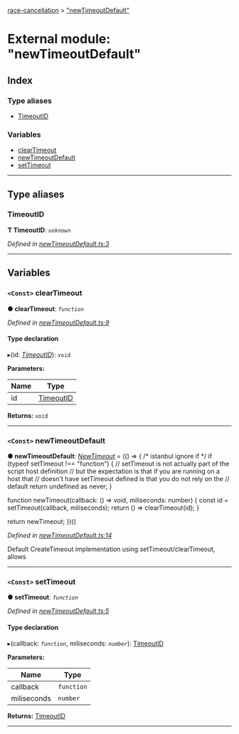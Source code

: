 [race-cancellation](../README.md) > ["newTimeoutDefault"](../modules/_newtimeoutdefault_.md)

# External module: "newTimeoutDefault"

## Index

### Type aliases

* [TimeoutID](_newtimeoutdefault_.md#timeoutid)

### Variables

* [clearTimeout](_newtimeoutdefault_.md#cleartimeout)
* [newTimeoutDefault](_newtimeoutdefault_.md#newtimeoutdefault)
* [setTimeout](_newtimeoutdefault_.md#settimeout)

---

## Type aliases

<a id="timeoutid"></a>

###  TimeoutID

**Ƭ TimeoutID**: *`unknown`*

*Defined in [newTimeoutDefault.ts:3](https://github.com/lynchbomb/race-cancellation/blob/c640e1a/src/newTimeoutDefault.ts#L3)*

___

## Variables

<a id="cleartimeout"></a>

### `<Const>` clearTimeout

**● clearTimeout**: *`function`*

*Defined in [newTimeoutDefault.ts:9](https://github.com/lynchbomb/race-cancellation/blob/c640e1a/src/newTimeoutDefault.ts#L9)*

#### Type declaration
▸(id: *[TimeoutID](_newtimeoutdefault_.md#timeoutid)*): `void`

**Parameters:**

| Name | Type |
| ------ | ------ |
| id | [TimeoutID](_newtimeoutdefault_.md#timeoutid) |

**Returns:** `void`

___
<a id="newtimeoutdefault"></a>

### `<Const>` newTimeoutDefault

**● newTimeoutDefault**: *[NewTimeout](_interfaces_.md#newtimeout)* =  (() => {
  /* istanbul ignore if */
  if (typeof setTimeout !== "function") {
    // setTimeout is not actually part of the script host definition
    // but the expectation is that if you are running on a host that
    // doesn't have setTimeout defined is that you do not rely on the
    // default
    return undefined as never;
  }

  function newTimeout(callback: () => void, miliseconds: number) {
    const id = setTimeout(callback, miliseconds);
    return () => clearTimeout(id);
  }

  return newTimeout;
})()

*Defined in [newTimeoutDefault.ts:14](https://github.com/lynchbomb/race-cancellation/blob/c640e1a/src/newTimeoutDefault.ts#L14)*

Default CreateTimeout implementation using setTimeout/clearTimeout, allows

___
<a id="settimeout"></a>

### `<Const>` setTimeout

**● setTimeout**: *`function`*

*Defined in [newTimeoutDefault.ts:5](https://github.com/lynchbomb/race-cancellation/blob/c640e1a/src/newTimeoutDefault.ts#L5)*

#### Type declaration
▸(callback: *`function`*, miliseconds: *`number`*): [TimeoutID](_newtimeoutdefault_.md#timeoutid)

**Parameters:**

| Name | Type |
| ------ | ------ |
| callback | `function` |
| miliseconds | `number` |

**Returns:** [TimeoutID](_newtimeoutdefault_.md#timeoutid)

___

